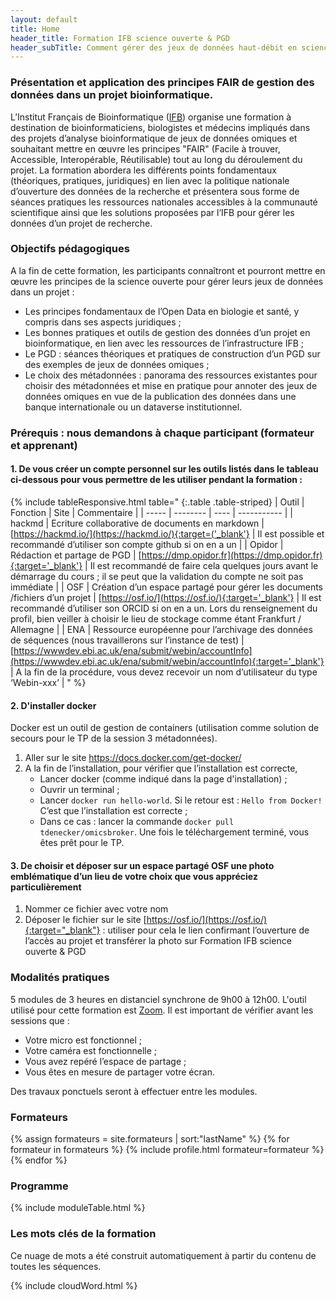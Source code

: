 ```yaml
---
layout: default
title: Home
header_title: Formation IFB science ouverte & PGD 
header_subTitle: Comment gérer des jeux de données haut-débit en sciences de la vie et de la santé 
---
```


### Présentation et application des principes FAIR de gestion des données dans un projet bioinformatique.

L’Institut Français de Bioinformatique ([IFB](https://www.france-bioinformatique.fr/)) organise une formation à destination de bioinformaticiens, biologistes et médecins impliqués dans des projets d’analyse bioinformatique de jeux de données omiques et souhaitant mettre en œuvre les principes "FAIR" (Facile à trouver, Accessible, Interopérable, Réutilisable) tout au long du déroulement du projet. La formation abordera les différents points fondamentaux (théoriques, pratiques, juridiques) en lien avec la politique nationale d’ouverture des données de la recherche et présentera sous forme de séances pratiques les ressources nationales accessibles à la communauté scientifique ainsi que les solutions proposées par l’IFB pour gérer les données d’un projet de recherche.

### Objectifs pédagogiques

A la fin de cette formation, les participants connaîtront et pourront mettre en œuvre les principes de la science ouverte pour gérer leurs jeux de données dans un projet :

- Les principes fondamentaux de l’Open Data en biologie et santé, y compris dans ses aspects juridiques ;
- Les bonnes pratiques et outils de gestion des données d’un projet en bioinformatique, en lien avec les ressources de l’infrastructure IFB ;
- Le PGD : séances théoriques et pratiques de construction d’un PGD sur des exemples de jeux de données omiques ;
- Le choix des métadonnées : panorama des ressources existantes pour choisir des métadonnées et mise en pratique pour annoter des jeux de données omiques en vue de la publication des données dans une banque internationale ou un dataverse institutionnel.

### Prérequis : nous demandons à chaque participant (formateur et apprenant) 

#### 1. De vous créer un compte personnel sur les outils listés dans le tableau ci-dessous pour vous permettre de les utiliser pendant la formation : 

{% include tableResponsive.html
table="
{:.table .table-striped}
| Outil | Fonction | Site | Commentaire |
| ----- | -------- | ---- | ----------- |
| hackmd | Ecriture collaborative de documents en markdown | [https://hackmd.io/](https://hackmd.io/){:target=('_blank'} | Il est possible et recommandé d’utiliser son compte github si on en a un |
| Opidor | Rédaction  et partage  de PGD | [https://dmp.opidor.fr](https://dmp.opidor.fr){:target='_blank'} | Il est recommandé de faire cela quelques jours avant le démarrage du cours ; il se peut que la validation du compte ne soit pas immédiate |
| OSF | Création d’un espace partagé pour gérer les documents /fichiers d’un projet | [https://osf.io/](https://osf.io/){:target='_blank'} | Il est recommandé d’utiliser son ORCID si on en a un. Lors du renseignement du profil, bien veiller à choisir le lieu de stockage comme étant Frankfurt / Allemagne |
| ENA | Ressource européenne pour l’archivage des données de séquences  (nous travaillerons sur l’instance de test) | [https://wwwdev.ebi.ac.uk/ena/submit/webin/accountInfo](https://wwwdev.ebi.ac.uk/ena/submit/webin/accountInfo){:target='_blank'} | A la fin de la procédure, vous devez recevoir un nom d’utilisateur du type ‘Webin-xxx’ |
" %}

#### 2. D'installer docker

Docker est un outil de gestion de containers (utilisation comme solution de secours pour le TP de la session 3 métadonnées). 

1. Aller sur le site https://docs.docker.com/get-docker/ 
2. A la fin de l’installation, pour vérifier que l’installation est correcte, 
   - Lancer docker (comme indiqué dans la page d'installation) ;
   - Ouvrir un terminal ;
   - Lancer `docker run hello-world`. Si le retour est : `Hello from Docker!` C’est que l’installation est correcte ;
   - Dans ce cas : lancer la commande `docker pull tdenecker/omicsbroker`. Une fois le téléchargement terminé, vous êtes prêt pour le TP.

#### 3. De choisir et déposer sur un espace partagé OSF une photo emblématique d’un lieu de votre choix que vous appréciez particulièrement

1. Nommer ce fichier avec votre nom
2. Déposer le fichier sur le site [https://osf.io/](https://osf.io/){:target="_blank"} : utiliser pour cela le lien confirmant l’ouverture de l’accès au projet et transférer la photo sur Formation IFB science ouverte & PGD 

### Modalités pratiques

5 modules de 3 heures en distanciel synchrone de 9h00 à 12h00. L'outil utilisé pour cette formation est [Zoom](https://zoom.us/). Il est important de vérifier avant les sessions que :

- Votre micro est fonctionnel ;
- Votre caméra est fonctionnelle ;
- Vous avez repéré l’espace de partage ;
- Vous êtes en mesure de partager votre écran.

Des travaux ponctuels seront à effectuer entre les modules.

### Formateurs

{% assign formateurs = site.formateurs | sort:"lastName" %}
{% for formateur in formateurs %}
{% include profile.html formateur=formateur %}
{% endfor %}

### Programme

{% include moduleTable.html %}  

### Les mots clés de la formation

Ce nuage de mots a été construit automatiquement à partir du contenu de toutes les séquences.

{% include cloudWord.html %}